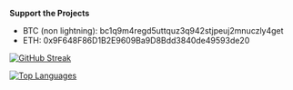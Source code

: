 **Support the Projects**
- BTC (non lightning): bc1q9m4regd5uttquz3q942stjpeuj2mnuczly4get
- ETH: 0x9F648F86D1B2E9609Ba9D8Bdd3840de49593de20


[![GitHub Streak](https://streak-stats.demolab.com/?user=malciller)](https://git.io/streak-stats)

[![Top Languages](https://github-readme-stats-sepia-mu-56.vercel.app/api/top-langs/?username=malciller&langs_count=20&theme=dark)]([https://github.com/anuraghazra/github-readme-stats](https://github-readme-stats-sepia-mu-56.vercel.app))
